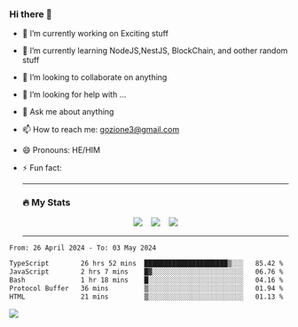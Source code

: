 ### Hi there 👋

<!--
**charlieScript/charlieScript** is a ✨ _special_ ✨ repository because its `README.md` (this file) appears on your GitHub profile.

Here are some ideas to get you started: -->

- 🔭 I’m currently working on Exciting stuff
- 🌱 I’m currently learning NodeJS,NestJS, BlockChain, and oother random stuff
- 👯 I’m looking to collaborate on anything
- 🤔 I’m looking for help with ...
- 💬 Ask me about anything
- 📫 How to reach me: gozione3@gmail.com
- 😄 Pronouns: HE/HIM
- ⚡ Fun fact:


  ---

  ### :fire: My Stats

  <div id="stats" align="center">
  <img src="http://github-readme-streak-stats.herokuapp.com?user=charlieScript&theme=dark&date_format=M%20j%5B%2C%20Y%5D" />&nbsp;&nbsp;&nbsp;
  <img src="https://github-readme-stats.vercel.app/api/top-langs/?username=charlieScript&layout=compact&theme=vision-friendly-dark"/>&nbsp;&nbsp;&nbsp;
  <img src="https://github-readme-stats.vercel.app/api?username=charlieScript&show_icons=true&theme=radical"/>
  </div>

  ---



<!--START_SECTION:waka-->

```txt
From: 26 April 2024 - To: 03 May 2024

TypeScript        26 hrs 52 mins  █████████████████████▒░░░   85.42 %
JavaScript        2 hrs 7 mins    █▓░░░░░░░░░░░░░░░░░░░░░░░   06.76 %
Bash              1 hr 18 mins    █░░░░░░░░░░░░░░░░░░░░░░░░   04.16 %
Protocol Buffer   36 mins         ▒░░░░░░░░░░░░░░░░░░░░░░░░   01.94 %
HTML              21 mins         ▒░░░░░░░░░░░░░░░░░░░░░░░░   01.13 %
```

<!--END_SECTION:waka-->
![](https://komarev.com/ghpvc/?username=charlieScript)
